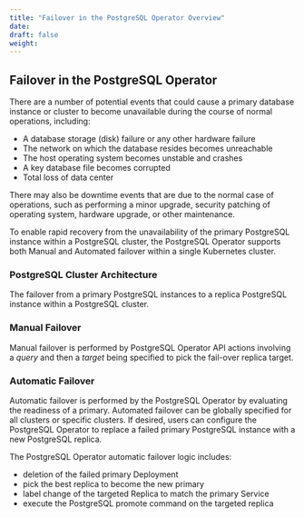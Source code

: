```yaml
---
title: "Failover in the PostgreSQL Operator Overview"
date:
draft: false
weight:
---
```


## Failover in the PostgreSQL Operator

There are a number of potential events that could cause a primary database instance or cluster to become unavailable during the course of normal operations, including: 

* A database storage (disk) failure or any other hardware failure 
* The network on which the database resides becomes unreachable
* The host operating system becomes unstable and crashes
* A key database file becomes corrupted
* Total loss of data center

There may also be downtime events that are due to the normal case of operations, such as performing a minor upgrade, security patching of operating system, hardware upgrade, or other maintenance.

To enable rapid recovery from the unavailability of the primary PostgreSQL instance within a PostgreSQL cluster, the PostgreSQL Operator supports both Manual and Automated failover within a single Kubernetes cluster. 

### PostgreSQL Cluster Architecture 

The failover from a primary PostgreSQL instances to a replica PostgreSQL instance within a PostgreSQL cluster. 

### Manual Failover

Manual failover is performed by PostgreSQL Operator API actions involving a *query* and then a *target* being specified to pick the fail-over replica target.

### Automatic Failover 

Automatic failover is performed by the PostgreSQL Operator by evaluating the readiness of a primary.  Automated failover can be globally specified for all clusters or specific clusters. If desired, users can configure the PostgreSQL Operator to replace a failed primary PostgreSQL instance with a new PostgreSQL replica.

The PostgreSQL Operator automatic failover logic includes:

 * deletion of the failed primary Deployment
 * pick the best replica to become the new primary
 * label change of the targeted Replica to match the primary Service
 * execute the PostgreSQL promote command on the targeted replica

